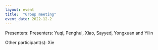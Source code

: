 ```yaml
---
layout: event
title:  "Group meeting"
event_date: 2022-12-2
---
```


Presenters: Presenters: Yuqi, Penghui, Xiao, Sayyed, Yongxuan and Yilin

Other participant(s): Xie

